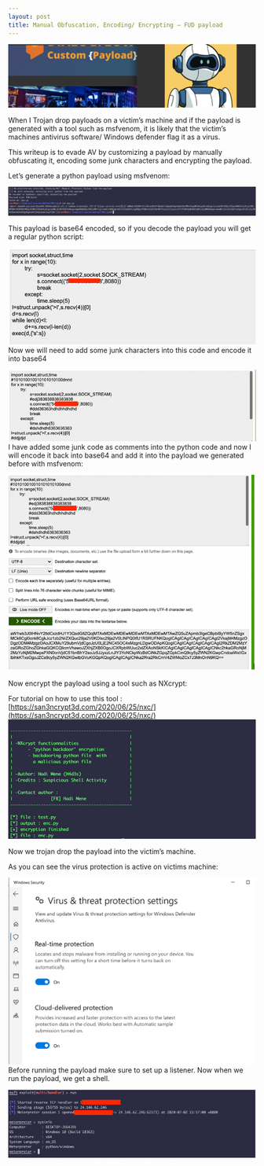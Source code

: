 ```yaml
---
layout: post
title: Manual Obfuscation, Encoding/ Encrypting – FUD payload  
---
```

![](/images/2020-7-2-obf/0.png)


When I Trojan drop payloads on a victim’s machine and if the payload is generated with a tool such as msfvenom, it is likely that the victim’s machines antivirus software/ Windows defender flag it as a virus.

This writeup is to evade AV by customizing a payload by manually obfuscating it, encoding some junk characters and encrypting the payload. 

Let’s generate a python payload using msfvenom:

![](/images/2020-7-2-obf/1.png)

This payload is base64 encoded, so if you decode the payload you will get a regular python script:

![](/images/2020-7-2-obf/2.png)
Now we will need to add some junk characters into this code and encode it into base64 

![](/images/2020-7-2-obf/3.png)
I have added some junk code as comments into the python code and now I will encode it back into base64 and add it into the payload we generated before with msfvenom:

![](/images/2020-7-2-obf/4.png)

Now encrypt the payload using a tool such as NXcrypt:

For tutorial on how to use this tool : [https://san3ncrypt3d.com/2020/06/25/nxc/](https://san3ncrypt3d.com/2020/06/25/nxc/)
![](/images/2020-7-2-obf/5.png)

Now we trojan drop the payload into the victim’s machine. 

As you can see the virus protection is active on victims machine:

![](/images/2020-7-2-obf/6.png)
Before running the payload make sure to set up a listener. Now when we run the payload, we get a shell.

![](/images/2020-7-2-obf/7.png)

